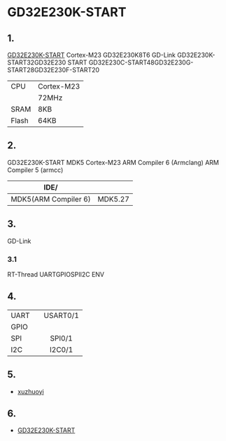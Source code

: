 # GD32E230K-START #

## 1. 

[GD32E230K-START](http://gd32mcu.21ic.com/site) Cortex-M23  GD32E230K8T6  GD-Link  GD32E230K-START32GD32E230  START  GD32E230C-START48GD32E230G-START28GD32E230F-START20



|  |  |
| -- | -- |
|CPU| Cortex-M23|
|| 72MHz |
|SRAM| 8KB |
|Flash| 64KB |

## 2. 

GD32E230K-START MDK5
Cortex-M23  ARM Compiler 6 (Armclang) ARM Compiler 5 (armcc)

| IDE/ |  |
| -- | -- |
| MDK5(ARM Compiler 6) | MDK5.27 | 

## 3. 

 GD-Link 

### 3.1 

RT-Thread UARTGPIOSPII2C
ENV

## 4. 

|  |   |    |
| ------ | ----  | :------:  |
| UART |  | USART0/1 |
| GPIO |  |  |
| SPI |  | SPI0/1 |
| I2C |  | I2C0/1 |

## 5. 



- [xuzhuoyi](https://github.com/xuzhuoyi)

## 6. 

* [GD32E230K-START](http://gd32mcu.21ic.com/site)
